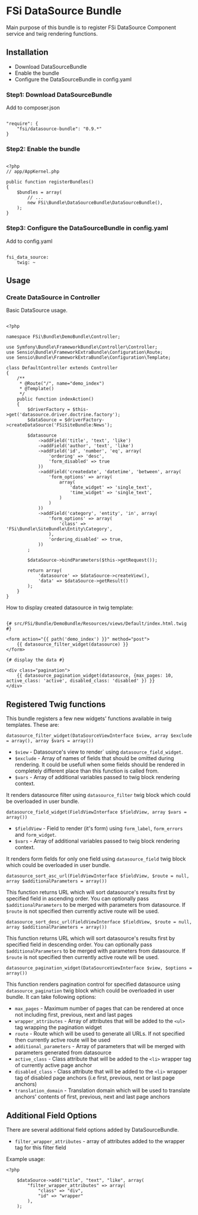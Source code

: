 # FSi DataSource Bundle #

Main purpose of this bundle is to register FSi DataSource Component service 
and twig rendering functions. 

## Installation ##

* Download DataSourceBundle
* Enable the bundle
* Configure the DataSourceBundle in config.yaml 

### Step1: Download DataSourceBundle ###

Add to composer.json 

```

"require": {
    "fsi/datasource-bundle": "0.9.*"
}

```

### Step2: Enable the bundle ###

```
    
<?php
// app/AppKernel.php

public function registerBundles()
{
    $bundles = array(
        // ...
        new FSi\Bundle\DataSourceBundle\DataSourceBundle(),
    );
}

```

### Step3: Configure the DataSourceBundle in config.yaml ###

Add to config.yaml 

```
    
fsi_data_source: 
    twig: ~

```

## Usage ##

### Create DataSource in Controller ###

Basic DataSource usage.

```

<?php

namespace FSi\Bundle\DemoBundle\Controller;

use Symfony\Bundle\FrameworkBundle\Controller\Controller;
use Sensio\Bundle\FrameworkExtraBundle\Configuration\Route;
use Sensio\Bundle\FrameworkExtraBundle\Configuration\Template;

class DefaultController extends Controller
{
    /**
     * @Route("/", name="demo_index")
     * @Template()
     */
    public function indexAction()
    {
        $driverFactory = $this->get('datasource.driver.doctrine.factory');
        $dataSource = $driverFactory->createDataSource('FSiSiteBundle:News');

        $datasource
            ->addField('title', 'text', 'like')
            ->addField('author', 'text', 'like')
            ->addField('id', 'number', 'eq', array(
                'ordering' => 'desc',
                'form_disabled' => true
            ))
            ->addField('createdate', 'datetime', 'between', array(
                'form_options' => array(
                    array(
                        'date_widget' => 'single_text',
                        'time_widget' => 'single_text',
                    )
                )
            ))
            ->addField('category', 'entity', 'in', array(
                'form_options' => array(
                    'class' => 'FSi\Bundle\SiteBundle\Entity\Category',
                ),
                'ordering_disabled' => true,
            ))
        ;

        $dataSource->bindParameters($this->getRequest());

        return array(
            'datasource' => $dataSource->createView(),
            'data' => $dataSource->getResult()
        );
    }
}

```

How to display created datasource in twig template: 

```

{# src/FSi/Bundle/DemoBundle/Resources/views/Default/index.html.twig #}

<form action="{{ path('demo_index') }}" method="post">
    {{ datasource_filter_widget(datasource) }}
</form>

{# display the data #}

<div class="pagination">
    {{ datasource_pagination_widget(datasource, {max_pages: 10, active_class: 'active', disabled_class: 'disabled' }) }}
</div>

```

## Registered Twig functions ##

This bundle registers a few new widgets' functions available in twig templates. These are:

``datasource_filter_widget(DataSourceViewInterface $view, array $exclude = array(), array $vars = array())``

* ``$view`` - Datasource's view to render` using ``datasource_field_widget``.
* ``$exclude`` - Array of names of fields that should be omitted during rendering. It could be usefull when some fields should be
  rendered in completely different place than this function is called from.
* ``$vars`` - Array of additional variables passed to twig block rendering context.

It renders datasource filter using ``datasource_filter`` twig block which could be overloaded in user bundle.

``datasource_field_widget(FieldViewInterface $fieldView, array $vars = array())``

* ``$fieldView`` - Field to render (it's form) using ``form_label``, ``form_errors`` and ``form_widget``.
* ``$vars`` - Array of additional variables passed to twig block rendering context.

It renders form fields for only one field using ``datasource_field`` twig block  which could be overloaded in user bundle.

``datasource_sort_asc_url(FieldViewInterface $fieldView, $route = null, array $additionalParameters = array())``

This function returns URL which will sort datasource's results first by specified field in ascending order. You can optionally
pass ``$additionalParameters`` to be merged with parameters from datasource. If ``$route`` is not specified then currently active
route will be used.

``datasource_sort_desc_url(FieldViewInterface $fieldView, $route = null, array $additionalParameters = array())``

This function returns URL which will sort datasource's results first by specified field in descending order. You can optionally
pass ``$additionalParameters`` to be merged with parameters from datasource. If ``$route`` is not specified then currently active
route will be used.

``datasource_pagination_widget(DataSourceViewInterface $view, $options = array())``

This function renders pagination control for specified datasource using ``datasource_pagination`` twig block which could
be overloaded in user bundle. It can take following options:

* ``max_pages`` - Maximum number of pages that can be rendered at once not including first, previous, next and last pages
* ``wrapper_attributes`` - Array of attributes that will be added to the ``<ul>`` tag wrapping the pagination widget
* ``route`` - Route which will be used to generate all URLs. If not specified then currently active route will be used
* ``additional_parameters`` - Array of parameters that will be merged with parameters generated from datasource
* ``active_class`` - Class attribute that will be added to the ``<li>`` wrapper tag of currently active page anchor
* ``disabled_class`` - Class attribute that will be added to the ``<li>`` wrapper tag of disabled page anchors (i.e first,
  previous, next or last page anchors)
* ``translation_domain`` - Translation domain which will be used to translate anchors' contents of first, previous, next
  and last page anchors

## Additional Field Options ##

There are several additional field options added by DataSourceBundle.

* ``filter_wrapper_attributes`` - array of attributes added to the wrapper tag for this filter field

Example usage: 

```
<?php

    $dataSource->add("title", "text", "like", array(
        "filter_wrapper_attributes" => array(
            "class" => "div",
            "id" => "wrapper"
        ),
    );

```


